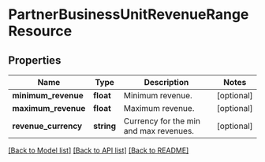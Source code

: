 # PartnerBusinessUnitRevenueRangeResource

## Properties
Name | Type | Description | Notes
------------ | ------------- | ------------- | -------------
**minimum_revenue** | **float** | Minimum revenue. | [optional] 
**maximum_revenue** | **float** | Maximum revenue. | [optional] 
**revenue_currency** | **string** | Currency for the min and max revenues. | [optional] 

[[Back to Model list]](../README.md#documentation-for-models) [[Back to API list]](../README.md#documentation-for-api-endpoints) [[Back to README]](../README.md)


